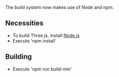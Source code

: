 The build system now makes use of Node and npm.

## Necessities

- To build Three.js, install [Node.js](https://nodejs.org/)
- Execute 'npm install'

## Building

- Execute 'npm run build-min' 